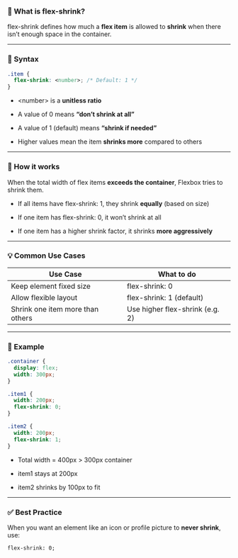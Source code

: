 ### **🔧 What is flex-shrink?**

flex-shrink defines how much a **flex item** is allowed to **shrink** when there isn’t enough space in the container.

---

### **📐 Syntax**

```css
.item {
  flex-shrink: <number>; /* Default: 1 */
}
```

- \<number> is a **unitless ratio**
    
- A value of 0 means **“don’t shrink at all”**
    
- A value of 1 (default) means **“shrink if needed”**
    
- Higher values mean the item **shrinks more** compared to others
    

---

### **🧠 How it works**

When the total width of flex items **exceeds the container**, Flexbox tries to shrink them.

- If all items have flex-shrink: 1, they shrink **equally** (based on size)
    
- If one item has flex-shrink: 0, it won’t shrink at all
    
- If one item has a higher shrink factor, it shrinks **more aggressively**
    

---

### **💡 Common Use Cases**

|**Use Case**|**What to do**|
|---|---|
|Keep element fixed size|flex-shrink: 0|
|Allow flexible layout|flex-shrink: 1 (default)|
|Shrink one item more than others|Use higher flex-shrink (e.g. 2)|

---

### **🧪 Example**

```css
.container {
  display: flex;
  width: 300px;
}

.item1 {
  width: 200px;
  flex-shrink: 0;
}

.item2 {
  width: 200px;
  flex-shrink: 1;
}
```

- Total width = 400px > 300px container
    
- item1 stays at 200px
    
- item2 shrinks by 100px to fit
    

---

### **✅ Best Practice**

When you want an element like an icon or profile picture to **never shrink**, use:

```
flex-shrink: 0;
```